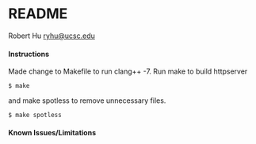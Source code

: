 # README
Robert Hu
ryhu@ucsc.edu

#### Instructions
Made change to Makefile to run clang++ -7.
Run make to build httpserver
~~~
$ make
~~~
and make spotless to remove unnecessary files.
~~~
$ make spotless
~~~
#### Known Issues/Limitations
